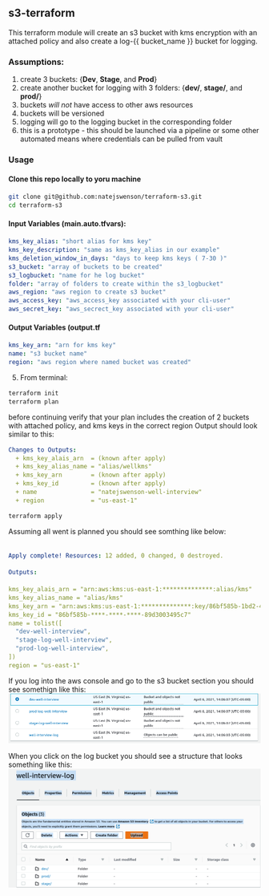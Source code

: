 ## s3-terraform
This terraform module will create an s3 bucket with kms encryption with an attached policy and also create a log-{{ bucket_name }} bucket for logging.

### Assumptions:
1. create 3 buckets: {**Dev**, **Stage**, and **Prod**}
2. create another bucket for logging with 3 folders: {**dev/**, **stage/**, and **prod/**}
3. buckets *will not* have access to other aws resources
4. buckets will be versioned
5. logging will go to the logging bucket in the corresponding folder
6. this is a prototype - this should be launched via a pipeline or some other automated means where credentials can be pulled from vault

### Usage
#### Clone this repo locally to yoru machine
 ```sh
git clone git@github.com:natejswenson/terraform-s3.git
cd terraform-s3
```
#### Input Variables (main.auto.tfvars):
```yml
kms_key_alias: "short alias for kms key"
kms_key_description: "same as kms_key_alias in our example"
kms_deletion_window_in_days: "days to keep kms keys ( 7-30 )"
s3_bucket: "array of buckets to be created"
s3_logbucket: "name for he log bucket"
folder: "array of folders to create within the s3_logbucket"
aws_region: "aws region to create s3 bucket"
aws_access_key: "aws_access_key associated with your cli-user" 
aws_secret_key: "aws_secrect_key associated with your cli-user"
```
#### Output Variables (output.tf
```yml
kms_key_arn: "arn for kms key"
name: "s3 bucket name"
region: "aws region where named bucket was created"
```
5. From terminal:
```sh
terraform init
terraform plan
```
before continuing verify that your plan includes the creation of 2 buckets with attached policy, and kms keys in the correct region Output should look similar to this:
```yml
Changes to Outputs:
  + kms_key_alais_arn  = (known after apply)
  + kms_key_alias_name = "alias/wellkms"
  + kms_key_arn        = (known after apply)
  + kms_key_id         = (known after apply)
  + name               = "natejswenson-well-interview"
  + region             = "us-east-1"
```
```sh
terraform apply
```
Assuming all went is planned you should see somthing like below:
```yml

Apply complete! Resources: 12 added, 0 changed, 0 destroyed.

Outputs:

kms_key_alais_arn = "arn:aws:kms:us-east-1:**************:alias/kms"
kms_key_alias_name = "alias/kms"
kms_key_arn = "arn:aws:kms:us-east-1:**************:key/86bf585b-1bd2-45fb-91d4-89d3003495c7"
kms_key_id = "86bf585b-****-****-****-89d3003495c7"
name = tolist([
  "dev-well-interview",
  "stage-log-well-interview",
  "prod-log-well-interview",
])
region = "us-east-1"
```
If you log into the aws console and go to the s3 bucket section you should see somethign like this:
![GitHub Logo](/images/s3.png)

When you click on the log bucket you should see a structure that looks something like this:
![test](/images/s3-log.png)


